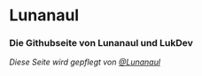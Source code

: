 # Lunanaul
### Die Githubseite von Lunanaul und LukDev
<script type="text/javascript" src="https://cdnjs.buymeacoffee.com/1.0.0/button.prod.min.js" data-name="bmc-button" data-slug="lukdev" data-color="#40DCA5" data-emoji=""  data-font="Cookie" data-text="Buy me a coffee" data-outline-color="#000000" data-font-color="#ffffff" data-coffee-color="#FFDD00" ></script>
_Diese Seite wird gepflegt von [@Lunanaul](https://github.com/Lunanaul/)_
